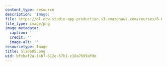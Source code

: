 ```yaml
---
content_type: resource
description: 'Image: '
file: https://ol-ocw-studio-app-production.s3.amazonaws.com/courses/6-004-computation-structures-spring-2017/bfcbaf2a14b7612e57b1c18a7699afde_Slide05.png
file_type: image/png
image_metadata:
  caption: ''
  credit: ''
  image-alt: ''
resourcetype: Image
title: Slide05.png
uid: bfcbaf2a-14b7-612e-57b1-c18a7699afde
---
```

